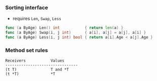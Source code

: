 ### Sorting interface

* requires `Len`, `Swap`, `Less`

```go
func (a ByAge) Len() int           { return len(a) }
func (a ByAge) Swap(i, j int)      { a[i], a[j] = a[j], a[i] }
func (a ByAge) Less(i, j int) bool { return a[i].Age < a[j].Age }
```

### Method set rules
```
Receivers           Values
--------------------------------
(t T)               T and *T
(t *T)              *T
